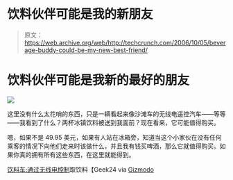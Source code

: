 # 饮料伙伴可能是我的新朋友

> 原文：<https://web.archive.org/web/http://techcrunch.com/2006/10/05/beverage-buddy-could-be-my-new-best-friend/>

# 饮料伙伴可能是我新的最好的朋友

![](img/6167c56310ad0609f5aa466b4f8083d6.png)

这里没有什么太花哨的东西，只是一辆看起来像沙滩车的无线电遥控汽车——等等——我看到了什么？两杯冰镇饮料被送到我面前？现在看来，它可能值得购买。

嗯，如果不是 49.95 美元，如果有人站在冰箱旁，知道当这个小家伙在没有任何乘客的情况下向他们走来时该做什么，并且我有钱买啤酒，那么它就值得购买。如果你真的拥有所有这些东西，在这里就能得到。

[饮料车:通过无线电控制](https://web.archive.org/web/20210225230508/http://www.geek24.com/g/beverage-buggy-pick-up-beverages-by-radio-control)取饮料【Geek24 via [Gizmodo](https://web.archive.org/web/20210225230508/http://www.gizmodo.com/gadgets/gadgets/beverage-buggy-brings-beers-ya-big-bum-205535.php)